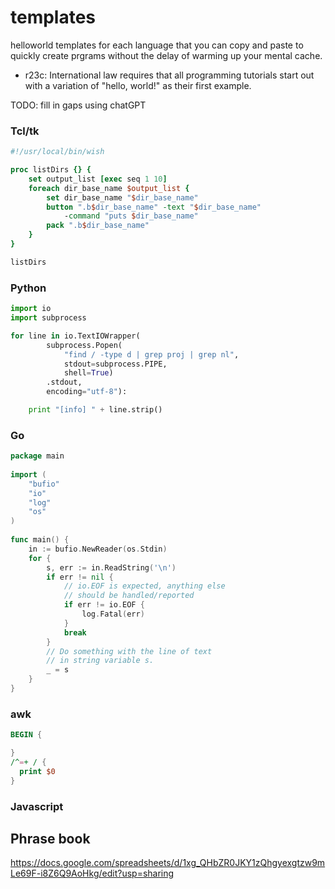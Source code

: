 # templates
helloworld templates for each language that you can copy and paste to quickly create prgrams without the delay of warming up your mental cache.

* r23c: International law requires that all programming tutorials start out with a variation of "hello, world!" as their first example.

TODO: fill in gaps using chatGPT


### Tcl/tk
```tcl
#!/usr/local/bin/wish

proc listDirs {} {
	set output_list [exec seq 1 10]
	foreach dir_base_name $output_list {
		set dir_base_name "$dir_base_name"
		button ".b$dir_base_name" -text "$dir_base_name" 
			-command "puts $dir_base_name"
		pack ".b$dir_base_name"
	}
}

listDirs

```

### Python
```python
import io
import subprocess

for line in io.TextIOWrapper(
		subprocess.Popen(
			"find / -type d | grep proj | grep nl",
			stdout=subprocess.PIPE,
			shell=True)
		.stdout,
		encoding="utf-8"):

	print "[info] " + line.strip()
```

### Go
```go
package main
 
import (
	"bufio"
	"io"
	"log"
	"os"
)
 
func main() {
	in := bufio.NewReader(os.Stdin)
	for {
		s, err := in.ReadString('\n')
		if err != nil {
			// io.EOF is expected, anything else
			// should be handled/reported
			if err != io.EOF {
				log.Fatal(err)
			}
			break
		}
		// Do something with the line of text
		// in string variable s.
		_ = s
	}
}
```

### awk

```awk
BEGIN {

}
/^=+ / {
  print $0
}
```

### Javascript

## Phrase book
https://docs.google.com/spreadsheets/d/1xg_QHbZR0JKY1zQhgyexgtzw9mLe69F-i8Z6Q9AoHkg/edit?usp=sharing
